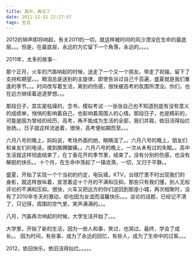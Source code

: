```yaml
---
title: 高中，再见了
date: 2011-12-31 22:27:57
tags: 生活
---
```


2012的钟声即将响起，有关2011的一切，就这样被时间的风沙湮没在生命的最底层。。。但是，在最底层，永远的为它留下一个角落，永远的。。。。

<!-- more -->

2011年，太多的故事···

那个正月，火车的汽笛响起的时候，送走了一个又一个朋友。带走了祝福，留下了支持和期望。。。眼泪总是送别的主旋律，即使告诉过自己千百遍，盛夏就是我们重逢的季节。。。时间改写着生活，离别的伤感，很快被高考的氛围所湮没。你们，也在远方继续着追逐梦想。。。

那段日子，其实是枯燥的，念书，模拟考试···一张张自己也不知道到底有没有意义的成绩单，悄悄的影响着自己，也影响着周围人的心情。那段日子，也是精彩的，可能是因为曾经的经历，高考，再不能成为生活的全部，我们并肩，依旧活得灿烂张扬。。日子就这样流逝着，很快，高考便如期而至。。。

六月八号的晚上，妈妈说，考场外面的她，眼睛湿了。。六月八号的晚上，朋友们和亲友们的电话，接到胳膊酸痛。。六月八号的晚上，一次从未有过的失眠。。高中生活就这样彻底结束了，在丁香花开的季节里，结束了。没有分别的伤感，也没有解脱的快乐。。十个月，在生命中荡起了一镇涟漪，一切，又归于平静。。

盛夏，开始了实现一个个当初的约定，电玩城，KTV，台球厅里不时出现我们的身影，就这样放纵着，宣泄着这十个月的不满和压抑。那些只有我们懂，别人无权评论的不满和压抑。很快，火车又把远方的你们送回到那座小城，再次相聚时，没有了2010年冬天的激动，却也因为友谊而温馨快乐。。。谈论的话题，已经记不清了，只记得，周围的空气里，笑声满满的。。。

八月，汽笛再次响起的时候，大学生活开始了。。。

大学里，开始了新的生活，因为一些人和事，笑过，也哭过。最终，学会了成长。。
因为时间，有些事，成为了永远的回忆，有些人，成为了生命中的过客。。。

2012，依旧快乐，依旧活得灿烂。。。。。